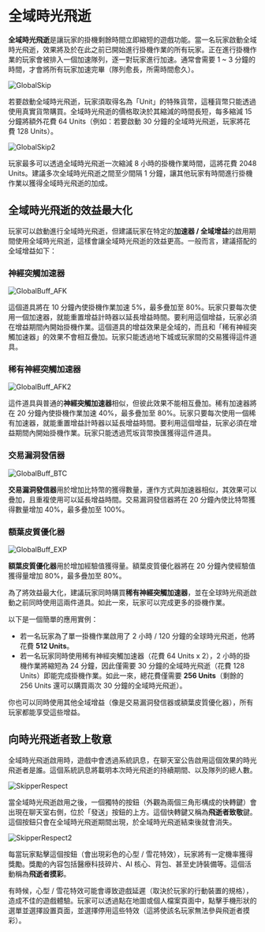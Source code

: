 # 全域時光飛逝

**全域時光飛逝**是讓玩家的掛機剩餘時間立即縮短的遊戲功能。當一名玩家啟動全域時光飛逝，效果將及於在此之前已開始進行掛機作業的所有玩家。正在進行掛機作業的玩家會被排入一個加速隊列，逐一對玩家進行加速。通常會需要 1 ~ 3 分鐘的時間，才會將所有玩家加速完畢（隊列愈長，所需時間愈久）。

![GlobalSkip](/resources/mobile-tutorial/GlobalSkip.png)

若要啟動全域時光飛逝，玩家須取得名為「Unit」的特殊貨幣，這種貨幣只能透過使用真實貨幣購買。全域時光飛逝的價格取決於其縮減的時間長短，每多縮減 15 分鐘將額外花費 64 Units（例如：若要啟動 30 分鐘的全域時光飛逝，玩家將花費 128 Units）。

![GlobalSkip2](/resources/mobile-tutorial/GlobalSkip2.png)

玩家最多可以透過全域時光飛逝一次縮減 8 小時的掛機作業時間，這將花費 2048 Units。建議多次全域時光飛逝之間至少間隔 1 分鐘，讓其他玩家有時間進行掛機作業以獲得全域時光飛逝的加成。

## 全域時光飛逝的效益最大化

玩家可以啟動進行全域時光飛逝，但建議玩家在特定的**加速器 / 全域增益**的啟用期間使用全域時光飛逝，這樣會讓全域時光飛逝的效益更高。一般而言，建議搭配的全域增益如下：

### 神經突觸加速器

![GlobalBuff_AFK](/resources/mobile-tutorial/GlobalBuff_AFK.png)

這個道具將在 10 分鐘內使掛機作業加速 5%，最多疊加至 80%。玩家只要每次使用一個加速器，就能重置增益計時器以延長增益時間。要利用這個增益，玩家必須在增益期間內開始掛機作業。這個道具的增益效果是全域的，而且和「稀有神經突觸加速器」的效果不會相互疊加。玩家只能透過地下城或玩家間的交易獲得這件道具。

### 稀有神經突觸加速器

![GlobalBuff_AFK2](/resources/mobile-tutorial/GlobalBuff_AFK2.png)

這件道具與普通的**神經突觸加速器**相似，但彼此效果不能相互疊加。稀有加速器將在 20 分鐘內使掛機作業加速 40%，最多疊加至 80%。玩家只要每次使用一個稀有加速器，就能重置增益計時器以延長增益時間。要利用這個增益，玩家必須在增益期間內開始掛機作業。玩家只能透過荒坂貨幣換匯獲得這件道具。

### 交易漏洞發信器

![GlobalBuff_BTC](/resources/mobile-tutorial/GlobalBuff_BTC.png)

**交易漏洞發信器**用於增加比特幣的獲得數量，運作方式與加速器相似，其效果可以疊加，且重複使用可以延長增益時間。交易漏洞發信器將在 20 分鐘內使比特幣獲得數量增加 40%，最多疊加至 100%。

### 額葉皮質優化器

![GlobalBuff_EXP](/resources/mobile-tutorial/GlobalBuff_EXP.png)

**額葉皮質優化器**用於增加經驗值獲得量。額葉皮質優化器將在 20 分鐘內使經驗值獲得量增加 80%，最多疊加至 80%。

為了將效益最大化，建議玩家同時購買**稀有神經突觸加速器**，並在全球時光飛逝啟動之前同時使用這兩件道具。如此一來，玩家可以完成更多的掛機作業。

以下是一個簡單的應用實例：

-   若一名玩家為了單一掛機作業啟用了 2 小時 / 120 分鐘的全球時光飛逝，他將花費 **512 Units**。
-   若一名玩家同時使用稀有神經突觸加速器（花費 64 Units x 2），2 小時的掛機作業將縮短為 24 分鐘，因此僅需要 30 分鐘的全域時光飛逝（花費 128 Units）即能完成掛機作業。如此一來，總花費僅需要 **256 Units**（剩餘的 256 Units 還可以購買兩次 30 分鐘的全域時光飛逝）。

你也可以同時使用其他全域增益（像是交易漏洞發信器或額葉皮質優化器），所有玩家都能享受這些增益。

## 向時光飛逝者致上敬意

全域時光飛逝啟用時，遊戲中會透過系統訊息，在聊天室公告啟用這個效果的時光飛逝者是誰。這個系統訊息將載明本次時光飛逝的持續期間、以及隊列的總人數。

![SkipperRespect](/resources/mobile-tutorial/SkipperRespect.png)

當全域時光飛逝啟用之後，一個獨特的按鈕（外觀為兩個三角形構成的快轉鍵）會出現在聊天室右側，位於「發送」按鈕的上方。這個快轉鍵又稱為**飛逝者致敬**鍵。這個按鈕只會在全域時光飛逝期間出現，於全域時光飛逝結束後就會消失。

![SkipperRespect2](/resources/mobile-tutorial/SkipperRespect2.png)

每當玩家點擊這個按鈕（會出現彩色的心型 / 雪花特效），玩家將有一定機率獲得獎勵。獎勵的內容包括醫療科技碎片、AI 核心、背包、甚至史詩裝備等。這個活動稱為**飛逝者摸彩**。

有時候，心型 / 雪花特效可能會導致遊戲延遲（取決於玩家的行動裝置的規格），造成不佳的遊戲體驗。玩家可以透過點在地圖或個人檔案頁面中，點擊手機形狀的選單並選擇設置頁面，並選擇停用這些特效（這將使該名玩家無法參與飛逝者摸彩）。
